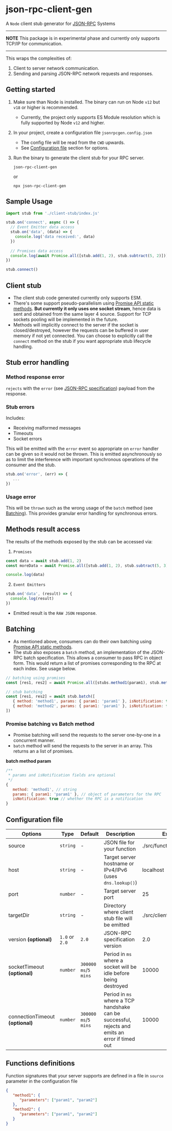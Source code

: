 # json-rpc-client-gen

A `Node` client stub generator for [JSON-RPC](https://www.jsonrpc.org/specification) Systems

---
**NOTE**
This package is in experimental phase and currently only supports TCP/IP for communication.

---

This wraps the complexities of:

1. Client to server network communication.
2. Sending and parsing JSON-RPC network requests and responses.

## Getting started
1. Make sure than Node is installed. The binary can run on Node `v12` but `v18` or higher is recommended.
   - Currently, the project only supports ES Module resolution which is fully supported by Node `v12` and higher.
2. In your project, create a configuration file `jsonrpcgen.config.json`
   - The config file will be read from the `CWD` upwards.
   - See [Configuration file](#configuration-file) section for options.
3. Run the binary to generate the client stub for your RPC server.

   ```
   json-rpc-client-gen
   ```

   or

   ```
   npx json-rpc-client-gen
   ```


## Sample Usage

```JavaScript
import stub from './client-stub/index.js'

stub.on('connect', async () => {
  // Event Emitter data access
  stub.on('data', (data) => {
    console.log('data received:', data)
  })
  
  // Promises data access
  console.log(await Promise.all([stub.add(1, 2), stub.subtract(5, 2)]))
})

stub.connect()
```

## Client stub
- The client stub code generated currently only supports ESM.
- There's some support pseudo-parallelism using [Promise API static methods](https://developer.mozilla.org/en-US/docs/Web/JavaScript/Reference/Global_Objects/Promise). **But currently it only uses one socket stream**, hence data is sent and obtained from the same layer 4 source. Support for TCP sockets pooling will be implemented in the future.
- Methods will implicitly connect to the server if the socket is closed/destroyed, however the requests can be buffered in user memory if not yet connected.  You can choose to explicitly call the `connect` method on the stub if you want appropriate stub lifecycle handling.

## Stub error handling

### Method response error

`rejects` with the `error` (see [JSON-RPC specification](https://www.jsonrpc.org/specification)) payload from the response.

### Stub errors
Includes:
- Receiving malformed messages
- Timeouts
- Socket errors

This will be emitted with the `error` event so appropriate on `error` handler can be given so it would not be thrown. This is emitted asynchronously so as to limit the interference with important synchronous operations of the consumer and the stub.

```JavaScript
stub.on('error', (err) => {
   ...
})
```

### Usage error

This will be `thrown` such as the wrong usage of the `batch` method (see [Batching](#batching)). This provides granular error handling for synchronous errors.

## Methods result access

The results of the methods exposed by the stub can be accessed via:

1. `Promises`

```JavaScript
const data = await stub.add(1, 2)
const moreData = await Promise.all([stub.add(1, 2), stub.subtract(5, 3)])

console.log(data)
```

2. `Event Emitters`
```JavaScript
stub.on('data', (result) => {
  console.log(result)
})
```
- Emitted result is the `RAW JSON` response.

## Batching
- As mentioned above, consumers can do their own batching using [Promise API static methods](https://developer.mozilla.org/en-US/docs/Web/JavaScript/Reference/Global_Objects/Promise).
- The stub also exposes a `batch` method, an implementation of the JSON-RPC batch specification. This allows a consumer to pass RPC in object form. This would return a list of promises corresponding to the RPC at each index. See usage below. 

```JavaScript
// batching using promises
const [res1, res2] = await Promise.all([stubs.method1(param1), stub.method2(param1)])

// stub batching
const [res1, res2] = await stub.batch([
   { method: 'method1', params: { param1: 'param1' }, isNotification: true },
   { method: 'method2', params: { param1: 'param1' }, isNotification: false },
])
```

### Promise batching vs Batch method
- Promise batching will send the requests to the server one-by-one in a concurrent manner.
- `batch` method will send the requests to the server in an array. This returns an a list of promises.

**batch method param**
```JavaScript
/**
 * params and isNotification fields are optional
 */
{
   method: 'method1', // string
   params: { param1: 'param1' }, // object of parameters for the RPC
   isNotification: true // whether the RPC is a notification
}
```


## Configuration file

| Options | Type | Default | Description | Example |
| ------- | ---- | ------- | ----------- | ------- |
| source | `string` | - | JSON file for your function | ./src/functions.esrpc.json |
| host   | `string` | - | Target server hostname or IPv4/IPv6 (uses `dns.lookup()`) | localhost |
| port   | `number` | - | Target server port | 25 |
| targetDir | `string` | - | Directory where client stub file will be emitted | ./src/client |
| version **(optional)** |`1.0` or `2.0` | `2.0` | JSON-RPC specification version | 2.0 | 
| socketTimeout **(optional)** | `number` | `300000 ms`/`5 mins` | Period in `ms` where a socket will be idle before being destroyed | 10000 |
connectionTimeout **(optional)** | `number` | `300000 ms`/`5 mins` | Period in `ms` where a TCP handshake can be successful, rejects and emits an error if timed out | 10000 |

## Functions definitions

Function signatures that your server supports are defined in a file in `source` parameter in the configuration file

```json
{
   "method1": {
      "parameters": ["param1", "param2"]
   },
   "method2": {
      "parameters": ["param1", "param2"]
   }
}
```
